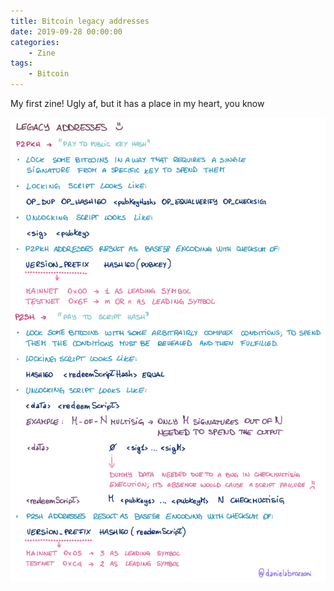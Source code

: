 ```yaml
---
title: Bitcoin legacy addresses
date: 2019-09-28 00:00:00
categories:
    - Zine
tags:
    - Bitcoin
---
```


My first zine! Ugly af, but it has a place in my heart, you know

![](bitcoin-legacy-addresses.svg)
